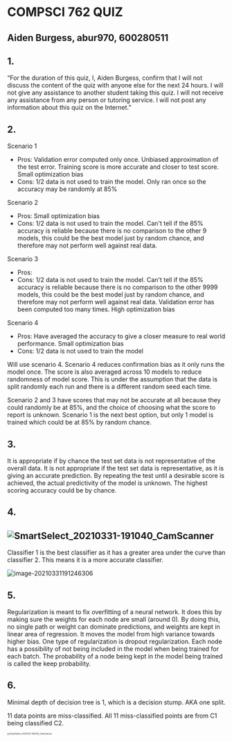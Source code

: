 # COMPSCI 762 QUIZ

## Aiden Burgess, abur970, 600280511



## 1.

“For the duration of this quiz, I, Aiden Burgess, confirm that I will not discuss the  content of the quiz with anyone else for the next 24 hours. I will not give any assistance to  another student taking this quiz. I will not receive any assistance from any person or tutoring  service. I will not post any information about this quiz on the Internet.”

## 2.

Scenario 1

- Pros: Validation error computed only once. Unbiased approximation of the test error. Training score is more accurate and closer to test score. Small optimization bias
- Cons: 1/2 data is not used to train the model. Only ran once so the accuracy may be randomly at 85%

Scenario 2

- Pros: Small optimization bias
- Cons: 1/2 data is not used to train the model. Can't tell if the 85% accuracy is reliable because there is no comparison to the other 9 models, this could be the best model just by random chance, and therefore may not perform well against real data.

Scenario 3

- Pros: 
- Cons: 1/2 data is not used to train the model. Can't tell if the 85% accuracy is reliable because there is no comparison to the other 9999 models, this could be the best model just by random chance, and therefore may not perform well against real data. Validation error has been computed too many times. High optimization bias

Scenario 4

- Pros: Have averaged the accuracy to give a closer measure to real world performance. Small optimization bias
- Cons: 1/2 data is not used to train the model

Will use scenario 4. Scenario 4 reduces confirmation bias as it only runs the model once. The score is also averaged across 10 models to reduce randomness of model score. This is under the assumption that the data is split randomly each run and there is a different random seed each time.

Scenario 2 and 3 have scores that may not be accurate at all because they could randomly be at 85%, and the choice of choosing what the score to report is unknown. Scenario 1 is the next best option, but only 1 model is trained which could be at 85% by random chance. 

## 3.

It is appropriate if by chance the test set data is not representative of the overall data. It is not appropriate if the test set data is representative, as it is giving an accurate prediction. By repeating the test until a desirable score is achieved, the actual predictivity of the model is unknown. The highest scoring accuracy could be by chance.

## 4.

## ![SmartSelect_20210331-191040_CamScanner](C:\Users\aiden\Downloads\SmartSelect_20210331-191040_CamScanner.jpg)

Classifier 1 is the best classifier as it has a greater area under the curve than classifier 2. This means it is a more accurate classifier.

![image-20210331191246306](C:\Users\aiden\AppData\Roaming\Typora\typora-user-images\image-20210331191246306.png)

## 5.

Regularization is meant to fix overfitting of a neural network. It does this by making sure the weights for each node are small (around 0). By doing this, no single path or weight can dominate predictions, and weights are kept in linear area of regression. It moves the model from high variance towards higher bias. One type of regularization is dropout regularization. Each node has a possibility of not being included in the model when being trained for each batch. The probability of a node being kept in the model being trained is called the keep probability. 

## 6.

Minimal depth of decision tree is 1, which is a decision stump. AKA one split. 

11 data points are miss-classified. All 11 miss-classified points are from C1 being classified C2.

<img src="C:\Users\aiden\Downloads\SmartSelect_20210331-184302_CamScanner.jpg" alt="SmartSelect_20210331-184302_CamScanner" style="zoom:33%;" />